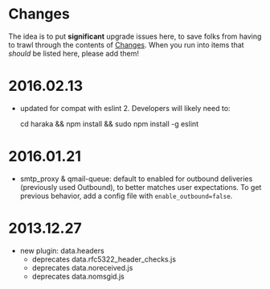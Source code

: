
# Changes

The idea is to put **significant** upgrade issues here, to save folks from having to trawl through the contents of [Changes](https://github.com/haraka/Haraka/blob/master/Changes).  When you run into items that *should* be listed here, please add them!

# 2016.02.13

* updated for compat with eslint 2. Developers will likely need to:

    cd haraka && npm install && sudo npm install -g eslint

# 2016.01.21

* smtp\_proxy & qmail-queue: default to enabled for outbound deliveries
  (previously used Outbound), to better matches user expectations. To get
  previous behavior, add a config file with `enable_outbound=false`. 


# 2013.12.27

* new plugin: data.headers
    * deprecates data.rfc5322_header_checks.js
    * deprecates data.noreceived.js
    * deprecates data.nomsgid.js